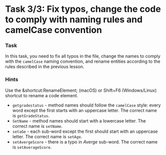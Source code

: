 # Task 3/3: Fix typos, change the code to comply with naming rules and camelCase convention

### Task

In this task, you need to fix all typos in the file, change the names to comply with the `camelCase` naming convention, 
and rename entities according to the rules described in the previous lesson.

### Hints

<div class="hint" title="Shortcut for Rename refactoring">
  Use the &shortcut:RenameElement; (macOS) or Shift+F6 (Windows/Linux) shortcut to rename a code element.
</div>

<div class="hint" title="Naming hint">

  - `getgradestatus` - method names should follow the `сamelCase` style: every word except the first starts with an uppercase letter. The correct name is `getGradeStatus`.
  - `SetName` - method names should start with a lowercase letter. The correct name is `setName`.
  - `setaGe` - each sub-word except the first should start with an uppercase letter. The correct name is `setAge`.
  - `setAvergeScore` - there is a typo in _Averge_ sub-word. The correct name is `setAverageScore`.

</div>

